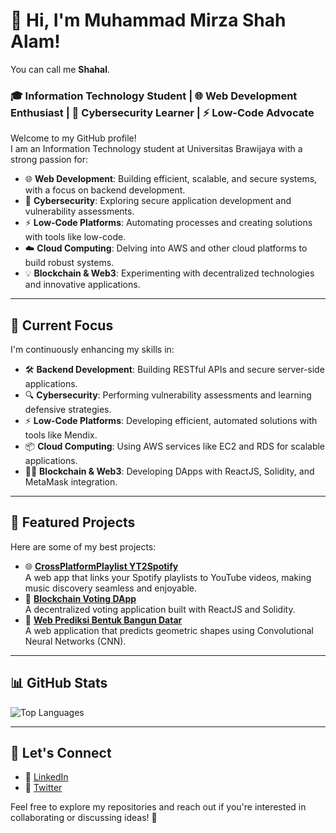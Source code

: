 # 👋 Hi, I'm Muhammad Mirza Shah Alam!  
You can call me **Shahal**.  
### 🎓 Information Technology Student | 🌐 Web Development Enthusiast | 🔐 Cybersecurity Learner | ⚡ Low-Code Advocate  

Welcome to my GitHub profile!  
I am an Information Technology student at Universitas Brawijaya with a strong passion for:  
- 🌐 **Web Development**: Building efficient, scalable, and secure systems, with a focus on backend development.  
- 🔐 **Cybersecurity**: Exploring secure application development and vulnerability assessments.  
- ⚡ **Low-Code Platforms**: Automating processes and creating solutions with tools like low-code.  
- ☁️ **Cloud Computing**: Delving into AWS and other cloud platforms to build robust systems.  
- 💡 **Blockchain & Web3**: Experimenting with decentralized technologies and innovative applications.  

---

## 🔭 Current Focus  
I'm continuously enhancing my skills in:  
- 🛠 **Backend Development**: Building RESTful APIs and secure server-side applications.  
- 🔍 **Cybersecurity**: Performing vulnerability assessments and learning defensive strategies.  
- ⚡ **Low-Code Platforms**: Developing efficient, automated solutions with tools like Mendix.
- 📦 **Cloud Computing**: Using AWS services like EC2 and RDS for scalable applications.  
- 🧑‍💻 **Blockchain & Web3**: Developing DApps with ReactJS, Solidity, and MetaMask integration.  

---

## 🌟 Featured Projects  
Here are some of my best projects:  
- 🌐 [**CrossPlatformPlaylist YT2Spotify**](https://github.com/mmShahalam/CrossPlatformPlaylist-Spotify2YT.git)  
   A web app that links your Spotify playlists to YouTube videos, making music discovery seamless and enjoyable.
- 🔗 [**Blockchain Voting DApp**](https://github.com/mmShahalam/Proyek-Matkul-Blockchain-Web3-Blockchain-Voting-App.git)  
   A decentralized voting application built with ReactJS and Solidity.  
- 🧠 [**Web Prediksi Bentuk Bangun Datar**](https://github.com/mmShahalam/Web-Prediksi-Bentuk-Bangun-Datar.git)  
   A web application that predicts geometric shapes using Convolutional Neural Networks (CNN). 

---

## 📊 GitHub Stats  
![Top Languages](https://github-readme-stats.vercel.app/api/top-langs/?username=mmShahalam&layout=compact&theme=radical)  

---

## 🤝 Let's Connect  
- 💼 [LinkedIn](https://www.linkedin.com/in/m-mirza-shah-alam/)  
- 📸 [Twitter](https://www.instagram.com/mirzaa_sa/profilecard/?igsh=MWp4OTJsZnJtcGF0cw==)  

Feel free to explore my repositories and reach out if you're interested in collaborating or discussing ideas! 🚀
